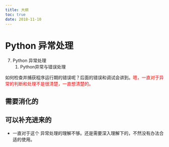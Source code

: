 ```yaml
---
title: 大纲
toc: true
date: 2018-11-10
---
```


# Python 异常处理



7. Python 异常处理
   1. Python异常与错误处理


如何检查并捕获程序运行期的错误呢？后面的错误和调试会讲到。<span style="color:red;">嗯，一直对于异常的判断和处理不是很清楚，一直想清楚的。</span>

## 需要消化的




## 可以补充进来的

- 一直对于这个 异常处理的理解不够。还是需要深入理解下的，不然没有办法合适的使用。
